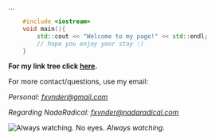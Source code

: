  <head>
    ...
    <link rel="shortcut icon" type="image/png" href="mhsymbol.png">
  </head>

```c++
    #include <iostream>
    void main(){
        std::cout << "Welcome to my page!" << std::endl;
        // hope you enjoy your stay :)
    }
``` 

**For my link tree click [here](https://linktr.ee/fxvnder).**

For more contact/questions, use my email:

*Personal: [fxvnder@gmail.com](fxvnder@gmail.com)*

*Regarding NadaRadical: [fxvnder@nadaradical.com](fxvnder@nadaradical.com)*

![Always watching. No eyes.](https://i.imgur.com/m8PGKEc.jpg)
*Always watching.*
